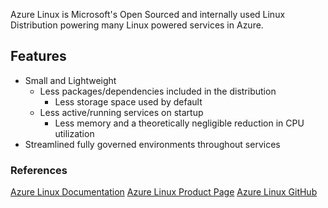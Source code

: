Azure Linux is Microsoft's Open Sourced and internally used Linux Distribution powering many Linux powered services in Azure.

## Features

- Small and Lightweight
	- Less packages/dependencies included in the distribution
		-  Less storage space used by default
	- Less active/running services on startup
		- Less memory and a theoretically negligible reduction in CPU utilization 
- Streamlined fully governed environments throughout services

### References

[Azure Linux Documentation](https://learn.microsoft.com/en-us/azure/azure-linux/intro-azure-linux)
[Azure Linux Product Page](https://azure.microsoft.com/en-au/solutions/linux-on-azure/)
[Azure Linux GitHub](https://github.com/microsoft/CBL-Mariner)